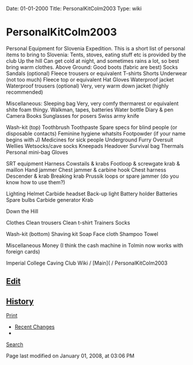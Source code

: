 Date: 01-01-2000
Title: PersonalKitColm2003
Type: wiki


PersonalKitColm2003 
===================





Personal Equipment for Slovenia Expedition. This is a short list of
personal items to bring to Slovenia: Tents, stoves, eating stuff etc is
provided by the club Up the hill Can get cold at night, and sometimes
rains a lot, so best bring warm clothes. Above Ground: Good boots
(fabric are best) Socks Sandals (optional) Fleece trousers or equivalent
T-shirts Shorts Underwear (not too much) Fleece top or equivalent Hat
Gloves Waterproof jacket Waterproof trousers (optional) Very, very warm
down jacket (highly recommended)

Miscellaneous: Sleeping bag Very, very comfy thermarest or equivalent
shite foam thingy. Walkman, tapes, batteries Water bottle Diary & pen
Camera Books Sunglasses for posers Swiss army knife

Wash-kit (top) Toothbrush Toothpaste Spare specs for blind people (or
disposable contacts) Feminine hygiene whatsits Footpowder (if your name
begins with J) Medicines for sick people Underground Furry Oversuit
Wellies Wetsocks/cave socks Kneepads Headover Survival bag Thermals
Personal mini-bag Gloves

SRT equipment Harness Cowstails & krabs Footloop & screwgate krab &
maillon Hand jammer Chest jammer & carbine hook Chest harness Descender
& krab Breaking krab Prussik loops or spare jammer (do you know how to
use them?)

Lighting Helmet Carbide headset Back-up light Battery holder Batteries
Spare bulbs Carbide generator Krab

Down the Hill

Clothes Clean trousers Clean t-shirt Trainers Socks

Wash-kit (bottom) Shaving kit Soap Face cloth Shampoo Towel

Miscellaneous Money (I think the cash machine in Tolmin now works with
foreign cards)







Imperial College Caving Club Wiki /
[Main]( /
PersonalKitColm2003





[Edit](PersonalKitColm2003?action=edit)
-
[History](PersonalKitColm2003?action=diff)
-
[Print](PersonalKitColm2003?action=print)
- [Recent
Changes](RecentChanges)
-
[Search](https://union.ic.ac.uk/rcc/caving/old/wiki/edit.php?n=Site.Search)





Page last modified on January 01, 2008, at 03:06 PM





